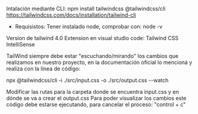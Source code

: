 Intalación mediante CLI: 
npm install tailwindcss @tailwindcss/cli
https://tailwindcss.com/docs/installation/tailwind-cli
- Requisistos: Tener instalado node, comprobar con:      node -v

Version de tailwind 4.0
Extension en visual studio code: Tailwind CSS IntelliSense

TailWind siempre debe estar "escuchando/mirando" los cambios que realizamos en nuestro proyecto, en la documentación oficial lo mencioná y realiza con la línea de código: 

npx @tailwindcss/cli -i ./src/input.css -o ./src/output.css --watch

Modificar las rutas para la carpeta donde se encuentra input.css y en dónde se va a crear el output.css
Para poder visualizar los cambios este código debe estarse ejecutando, para cancelar el proceso: "control + c"




